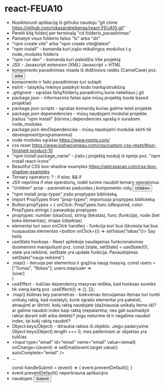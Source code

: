 # react-FEUA10

- Nusiklonuoti aplikaciją iš githubo naudoju "git clone https://github.com/rokasandreikenas/react-FEUA10.git"
- Pereiti kitą folderį per terminalą "cd folderio_pavadinimas"
- Pamatyti visus folderio failus "ls" arba "dir"
- "npm create vite" arba "npm create vite@latest"
- "npm install" - komanda kuri įrąšo reikalingus modulius t.y. node_modules folderis
- "npm run dev" - komanda kuri paleidžia Vite projektą
- JSX - Javascript extension (XML) Javascript + HTML
- komponento pavadinimas visada iš didžiosios raidės (CamelCase) pvz. <Button /> arba <CardItem />
- komponento ir failo pavadinimas turi sutapti
- eslint - taisyklių rinkinys palaikyti kodo tvarką/struktūrą
- .gitignore - sąrašas failų/folderių pavadinimų kurie nekeliaus į git
- package.json - informacinis failas apie mūsų projektą (node based projektai)
- package.json scripts - sąrašas komandų kurias galime leisti projekte
- package.json depenedencies - mūsų naudojami moduliai projekte. Įrašius "npm install" žiūrima į dependencies sąrašą ir surašomi node_modules
- package.json devDependencies - mūsų naudojami moduliai skirti tik development(programavimui)
- node modules sąrašas https://www.npmjs.com/
- css reset https://www.joshwcomeau.com/css/custom-css-reset/#our-finished-product-10
- "npm install package_name" - įrašo į projektą modulį iš npmjs pvz. "npm install react-icons"
- Beautiful CSS box-shadow examples https://getcssscan.com/css-box-shadow-examples
- Ternary operators: ? : if else; && if
- JSX nepriima if else operatorių, todėl turime naudoti ternary operatorius
- "children" prop - parametras paduodas į komponento vidų <Button>children</Button>
- "npm install prop-types" įrašo proptypes biblioteką.
- import PropTypes from "prop-types"; importuoja proptypes biblioteką
- Button.propTypes = { onClick: PropTypes.func.isRequired, color: PropTypes.strings } panaudoja proptypes
- proptypes: number (skaičius), string (tekstas), func (funkcija), node (bet koks elementas), shape (objektas)
- elementai turi savo onClick handlerį - funkcija kuri bus iškviesta kai bus nuspaustas elementas <button onClick={() => setValue("labas")}> Say hello</button>
- useState hooksas - React aplinkoje naudajamas funkcionalumas duomenims manipuliuoti pvz. const [state, setState] = useState(0);
- state yra reikšmė, setState yra update funkcija. Panaudojimas setState("nauja reikšmė")
- .map() - iteruoja per elementus ir grąžina naują masyvą. const users = ["Tomas", "Rokas"]; users.map(user => <div key={user}>{user}</div>)
- useEffect - tuščias dependency masyvas reiškia, kad hooksas suveiks tik vieną kartą pvz. useEffect(() => {}, []);
- .map() būtinas key parametras - kiekvienas iteruojamas itemas turi turėti unikalų raktą, kad nustatyti, kurie sąrašo elementai yra pakeisti, atnaujinti ar ištrinti. kokį raktą naudojate (dažniausiai unikalų itemo id)? ar galime naudoti index kaip raktą (nepatartina, nes gali susimaišyti raktai darant edit arba delete)? jeigu neturime id ir negalime naudoti index, tai kokį raktą naudoti?
- Object.keys(Object) - ištraukia raktus iš objekto. Jeigu padarysime Object.keys(Object).length === 0, mes patikrinsim ar objektas yra tuščias
- <input type="email" id="email" name="email" value={email} onChange={(event) => setEmail(event.target.value)} autoComplete="email" />
- <form onSubmit={handleSubmit}>...</form>   const handleSubmit = (event) => { event.preventDefault(); }
- event.preventDefault() neperkrauna aplikacijos
- <form> naudojam <button type='submit'>Submit</button>
